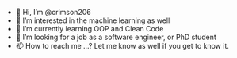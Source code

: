 - 👋 Hi, I’m @crimson206
- 👀 I’m interested in the machine learning as well
- 🌱 I’m currently learning OOP and Clean Code
- 💞️ I’m looking for a job as a software engineer, or PhD student
- 📫 How to reach me ...? Let me know as well if you get to know it.

<!---
crimson206/crimson206 is a ✨ special ✨ repository because its `README.md` (this file) appears on your GitHub profile.
You can click the Preview link to take a look at your changes.
--->
